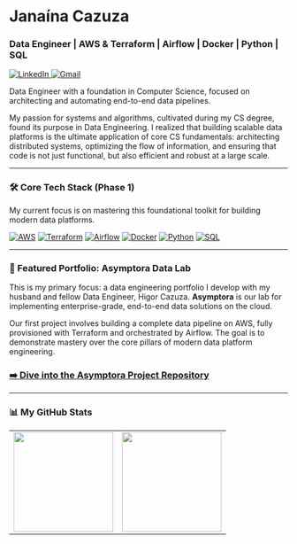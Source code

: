 # Janaína Cazuza

### Data Engineer | AWS & Terraform | Airflow | Docker | Python | SQL

<p align="left">
  <a href="https://www.linkedin.com/in/janainacazuza/" target="_blank">
    <img src="https://img.shields.io/badge/LinkedIn-0077B5?style=for-the-badge&logo=linkedin&logoColor=white" alt="LinkedIn"/>
  </a>
  <a href="mailto:janainamartinscazuza@gmail.com" target="_blank">
    <img src="https://img.shields.io/badge/Gmail-D14836?style=for-the-badge&logo=gmail&logoColor=white" alt="Gmail"/>
  </a>
</p>

Data Engineer with a foundation in Computer Science, focused on architecting and automating end-to-end data pipelines. 

My passion for systems and algorithms, cultivated during my CS degree, found its purpose in Data Engineering. I realized that building scalable data platforms is the ultimate application of core CS fundamentals: architecting distributed systems, optimizing the flow of information, and ensuring that code is not just functional, but also efficient and robust at a large scale.

---

### 🛠️ Core Tech Stack (Phase 1)

My current focus is on mastering this foundational toolkit for building modern data platforms.

<p align="left">
  <a href="#"><img src="https://img.shields.io/badge/AWS-232F3E?style=for-the-badge&logo=amazon-aws&logoColor=white" alt="AWS"/></a>
  <a href="#"><img src="https://img.shields.io/badge/Terraform-7B42BC?style=for-the-badge&logo=terraform&logoColor=white" alt="Terraform"/></a>
  <a href="#"><img src="https://img.shields.io/badge/Apache_Airflow-017CEE?style=for-the-badge&logo=Apache-Airflow&logoColor=white" alt="Airflow"/></a>
  <a href="#"><img src="https://img.shields.io/badge/Docker-2496ED?style=for-the-badge&logo=docker&logoColor=white" alt="Docker"/></a>
  <a href="#"><img src="https://img.shields.io/badge/Python-3776AB?style=for-the-badge&logo=python&logoColor=white" alt="Python"/></a>
  <a href="#"><img src="https://img.shields.io/badge/SQL-4479A1?style=for-the-badge&logo=postgresql&logoColor=white" alt="SQL"/></a>
</p>

---

### 🚀 Featured Portfolio: Asymptora Data Lab

This is my primary focus: a data engineering portfolio I develop with my husband and fellow Data Engineer, Higor Cazuza. **Asymptora** is our lab for implementing enterprise-grade, end-to-end data solutions on the cloud.

Our first project involves building a complete data pipeline on AWS, fully provisioned with Terraform and orchestrated by Airflow. The goal is to demonstrate mastery over the core pillars of modern data platform engineering.

### **[➡️ Dive into the Asymptora Project Repository](https://github.com/Asymptora)**

---

### 📊 My GitHub Stats

<table align="center">
  <tr valign="top">
    <td>
      <img
        src="https://github-readme-stats.vercel.app/api?username=janainacazuza&show_icons=true&include_all_commits=true&count_private=true&bg_color=1A1B27&title_color=FFCA28&text_color=EAEAEA&icon_color=FFCA28&border_color=30363d"
        height="180"
      />
    </td>
    <td>
      <img
        src="https://github-readme-stats.vercel.app/api/top-langs/?username=janainacazuza&layout=compact&langs_count=7&bg_color=1A1B27&title_color=FFCA28&text_color=EAEAEA&border_color=30363d"
        height="180"
      />
    </td>
  </tr>
</table>
